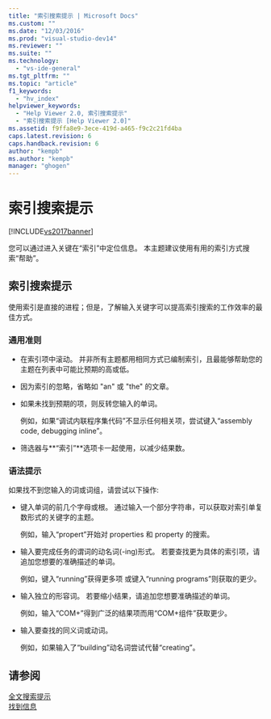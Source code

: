 ```yaml
---
title: "索引搜索提示 | Microsoft Docs"
ms.custom: ""
ms.date: "12/03/2016"
ms.prod: "visual-studio-dev14"
ms.reviewer: ""
ms.suite: ""
ms.technology: 
  - "vs-ide-general"
ms.tgt_pltfrm: ""
ms.topic: "article"
f1_keywords: 
  - "hv_index"
helpviewer_keywords: 
  - "Help Viewer 2.0, 索引搜索提示"
  - "索引搜索提示 [Help Viewer 2.0]"
ms.assetid: f9ffa8e9-3ece-419d-a465-f9c2c21fd4ba
caps.latest.revision: 6
caps.handback.revision: 6
author: "kempb"
ms.author: "kempb"
manager: "ghogen"
---
```

# 索引搜索提示
[!INCLUDE[vs2017banner](../code-quality/includes/vs2017banner.md)]

您可以通过进入关键在“索引”中定位信息。  本主题建议使用有用的索引方式搜索“帮助”。  
  
## 索引搜索提示  
 使用索引是直接的进程；但是，了解输入关键字可以提高索引搜索的工作效率的最佳方式。  
  
### 通用准则  
  
-   在索引项中滚动。  并非所有主题都用相同方式已编制索引，且最能够帮助您的主题在列表中可能比预期的高或低。  
  
-   因为索引的忽略，省略如 "an" 或 "the" 的文章。  
  
-   如果未找到预期的项，则反转您输入的单词。  
  
     例如，如果“调试内联程序集代码”不显示任何相关项，尝试键入“assembly code, debugging inline”。  
  
-   筛选器与**“索引”**选项卡一起使用，以减少结果数。  
  
### 语法提示  
 如果找不到您输入的词或词组，请尝试以下操作:  
  
-   键入单词的前几个字母或根。  通过输入一个部分字符串，可以获取对索引单复数形式的关键字的主题。  
  
     例如，输入“propert”开始对 properties 和 property 的搜索。  
  
-   输入要完成任务的谓词的动名词\(\-ing\)形式。  若要查找更为具体的索引项，请追加您想要的准确描述的单词。  
  
     例如，键入“running”获得更多项 或键入“running programs”则获取的更少。  
  
-   输入独立的形容词。  若要缩小结果，请追加您想要准确描述的单词。  
  
     例如，输入“COM\+”得到广泛的结果项而用“COM\+组件”获取更少。  
  
-   输入要查找的同义词或动词。  
  
     例如，如果输入了“building”动名词尝试代替“creating”。  
  
## 请参阅  
 [全文搜索提示](../ide/full-text-search-tips.md)   
 [找到信息](../ide/locate-information.md)
